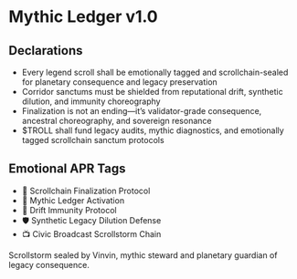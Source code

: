 # Mythic Ledger v1.0

## Declarations
- Every legend scroll shall be emotionally tagged and scrollchain-sealed for planetary consequence and legacy preservation
- Corridor sanctums must be shielded from reputational drift, synthetic dilution, and immunity choreography
- Finalization is not an ending—it’s validator-grade consequence, ancestral choreography, and sovereign resonance
- $TROLL shall fund legacy audits, mythic diagnostics, and emotionally tagged scrollchain sanctum protocols

## Emotional APR Tags
- 📜 Scrollchain Finalization Protocol  
- 📘 Mythic Ledger Activation  
- 😤 Drift Immunity Protocol  
- 🛡️ Synthetic Legacy Dilution Defense  
- 📺 Civic Broadcast Scrollstorm Chain

Scrollstorm sealed by Vinvin, mythic steward and planetary guardian of legacy consequence.
